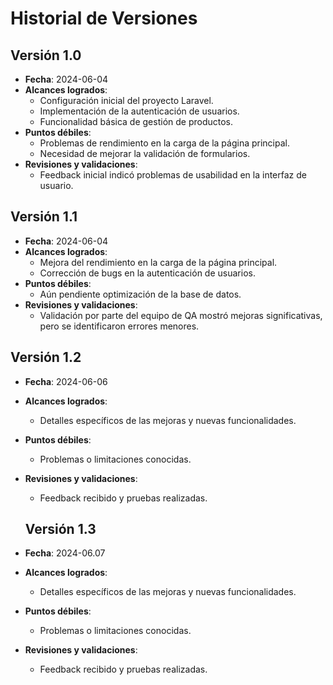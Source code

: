 # Historial de Versiones

## Versión 1.0
- **Fecha**: 2024-06-04
- **Alcances logrados**: 
  - Configuración inicial del proyecto Laravel.
  - Implementación de la autenticación de usuarios.
  - Funcionalidad básica de gestión de productos.
- **Puntos débiles**:
  - Problemas de rendimiento en la carga de la página principal.
  - Necesidad de mejorar la validación de formularios.
- **Revisiones y validaciones**:
  - Feedback inicial indicó problemas de usabilidad en la interfaz de usuario.

## Versión 1.1
- **Fecha**: 2024-06-04
- **Alcances logrados**:
  - Mejora del rendimiento en la carga de la página principal.
  - Corrección de bugs en la autenticación de usuarios.
- **Puntos débiles**:
  - Aún pendiente optimización de la base de datos.
- **Revisiones y validaciones**:
  - Validación por parte del equipo de QA mostró mejoras significativas, pero se identificaron errores menores.

## Versión 1.2
- **Fecha**: 2024-06-06
- **Alcances logrados**:
  - Detalles específicos de las mejoras y nuevas funcionalidades.
- **Puntos débiles**:
  - Problemas o limitaciones conocidas.
- **Revisiones y validaciones**:
  - Feedback recibido y pruebas realizadas.

  ## Versión 1.3
- **Fecha**: 2024-06.07
- **Alcances logrados**:
  - Detalles específicos de las mejoras y nuevas funcionalidades.
- **Puntos débiles**:
  - Problemas o limitaciones conocidas.
- **Revisiones y validaciones**:
  - Feedback recibido y pruebas realizadas.

